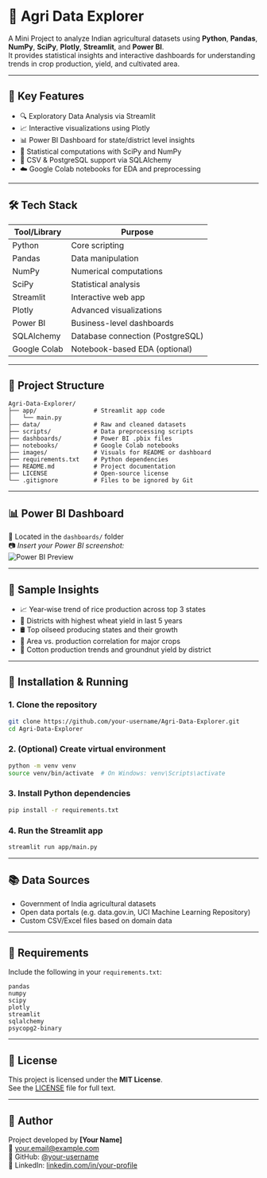 # 🌾 Agri Data Explorer

A Mini Project to analyze Indian agricultural datasets using **Python**, **Pandas**, **NumPy**, **SciPy**, **Plotly**, **Streamlit**, and **Power BI**.  
It provides statistical insights and interactive dashboards for understanding trends in crop production, yield, and cultivated area.

---

## 🚀 Key Features

- 🔍 Exploratory Data Analysis via Streamlit  
- 📈 Interactive visualizations using Plotly  
- 📊 Power BI Dashboard for state/district level insights  
- 🧪 Statistical computations with SciPy and NumPy  
- 💾 CSV & PostgreSQL support via SQLAlchemy  
- ☁️ Google Colab notebooks for EDA and preprocessing

---

## 🛠️ Tech Stack

| Tool/Library   | Purpose                            |
|----------------|-------------------------------------|
| Python         | Core scripting                     |
| Pandas         | Data manipulation                  |
| NumPy          | Numerical computations             |
| SciPy          | Statistical analysis               |
| Streamlit      | Interactive web app                |
| Plotly         | Advanced visualizations            |
| Power BI       | Business-level dashboards          |
| SQLAlchemy     | Database connection (PostgreSQL)   |
| Google Colab   | Notebook-based EDA (optional)      |

---

## 📁 Project Structure

```
Agri-Data-Explorer/
├── app/                # Streamlit app code
│   └── main.py
├── data/               # Raw and cleaned datasets
├── scripts/            # Data preprocessing scripts
├── dashboards/         # Power BI .pbix files
├── notebooks/          # Google Colab notebooks
├── images/             # Visuals for README or dashboard
├── requirements.txt    # Python dependencies
├── README.md           # Project documentation
├── LICENSE             # Open-source license
└── .gitignore          # Files to be ignored by Git
```

---

## 📊 Power BI Dashboard

📁 Located in the `dashboards/` folder  
📷 *Insert your Power BI screenshot:*  
![Power BI Preview](images/powerbi-preview.png)

---

## 🧪 Sample Insights

- 📈 Year‑wise trend of rice production across top 3 states  
- 🌾 Districts with highest wheat yield in last 5 years  
- 🛢️ Top oilseed producing states and their growth  
- 🌽 Area vs. production correlation for major crops  
- 🧵 Cotton production trends and groundnut yield by district

---

## 🔧 Installation & Running

### 1. Clone the repository
```bash
git clone https://github.com/your-username/Agri-Data-Explorer.git
cd Agri-Data-Explorer
```

### 2. (Optional) Create virtual environment
```bash
python -m venv venv
source venv/bin/activate  # On Windows: venv\Scripts\activate
```

### 3. Install Python dependencies
```bash
pip install -r requirements.txt
```

### 4. Run the Streamlit app
```bash
streamlit run app/main.py
```

---

## 📚 Data Sources

- Government of India agricultural datasets  
- Open data portals (e.g. data.gov.in, UCI Machine Learning Repository)  
- Custom CSV/Excel files based on domain data

---

## 📝 Requirements

Include the following in your `requirements.txt`:
```
pandas
numpy
scipy
plotly
streamlit
sqlalchemy
psycopg2-binary
```

---

## 📜 License

This project is licensed under the **MIT License**.  
See the [LICENSE](LICENSE) file for full text.

---

## 👤 Author

Project developed by **[Your Name]**  
📧 your.email@example.com  
🔗 GitHub: [@your-username](https://github.com/your-username)  
🔗 LinkedIn: [linkedin.com/in/your-profile](https://linkedin.com/in/your-profile)
